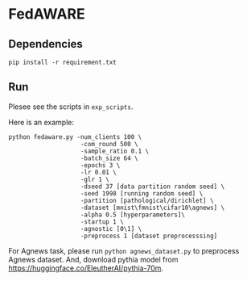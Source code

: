 # FedAWARE

## Dependencies

 `pip install -r requirement.txt`

## Run

Plesee see the scripts in ```exp_scripts```.

Here is an example:
```
python fedaware.py -num_clients 100 \
                    -com_round 500 \
                    -sample_ratio 0.1 \
                    -batch_size 64 \
                    -epochs 3 \
                    -lr 0.01 \
                    -glr 1 \
                    -dseed 37 [data partition random seed] \
                    -seed 1998 [running random seed] \
                    -partition [pathological/dirichlet] \
                    -dataset [mnist\fmnist\cifar10\agnews] \
                    -alpha 0.5 [hyperparameters]\
                    -startup 1 \
                    -agnostic [0\1] \
                    -preprocess 1 [dataset preprocesssing]
```

For Agnews task, please run ```python agnews_dataset.py``` to preprocess Agnews dataset. And, download pythia model from https://huggingface.co/EleutherAI/pythia-70m.